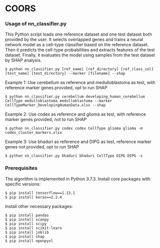 # COORS


### Usage of nn_classifier.py
This Python script loads one reference dataset and one test dataset both provided by the user.
It selects overlapped genes and trains a neural network model as a cell-type classifier based on the reference dataset.
Then it predicts the cell-type probabilities and extracts features of the test dataset.
Finally, it evaluates the model using samples from the test dataset by SHAP analysis.

```
$ python nn_classifier.py [ref_name] [ref_directory] [ref_class_col] [test_name] [test_directory] --marker [filename] --shap
```

Example 1: Use cerebellum as reference and medulloblastoma as test, with reference marker genes provided, opt to run SHAP
```
$ python nn_classifier.py cerebellum developing_human_cerebellum CellType medulloblastoma medulloblastoma --marker CellTypeMarker_DevelopingHumanData.xlsx --shap
```

Example 2: Use codex as reference and glioma as test, with reference marker genes provided, not to run SHAP
```
$ python nn_classifier.py codex codex CellType glioma glioma -m codex_cluster_markers.xlsx
```

Example 3: Use bhaduri as reference and DIPG as test, reference marker genes not provided, opt to run SHAP
```
$ python nn_classifier.py bhaduri bhaduri CellType DIPG DIPG -s
```

### Prerequisites
The algorithm is implemented in Python 3.7.3. 
Install core packages with specific versions:
```
$ pip install tensorflow==1.13.1
$ pip install keras==2.2.4
```

Install other necessary packages:
```
$ pip install pandas
$ pip install scanpy
$ pip install scipy
$ pip install scikit-learn
$ pip install joblib
$ pip install shap
$ pip install openpyxl
```
